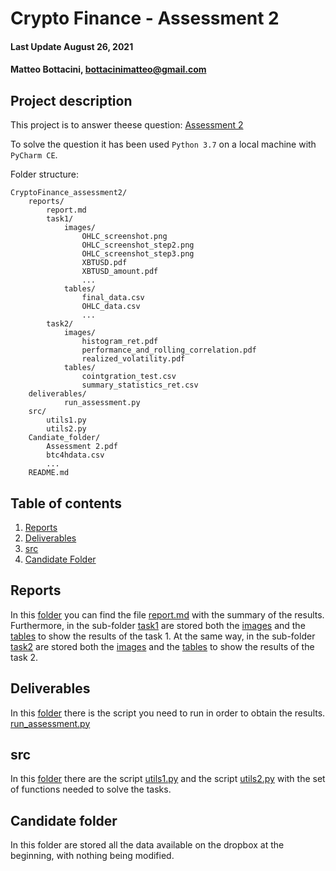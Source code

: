 # Crypto Finance - Assessment 2

#### Last Update August 26, 2021 ####
#### Matteo Bottacini, [bottacinimatteo@gmail.com](mailto:bottacinimatteo@gmail.com) ####


## Project description

This project is to answer theese question: [Assessment 2](.../Candidate_folder/Assessment%202.pdf)


To solve the question it has been used `Python 3.7` on a local machine with `PyCharm CE`.

Folder structure:
~~~~
CryptoFinance_assessment2/
    reports/
        report.md
        task1/
            images/
                OHLC_screenshot.png
                OHLC_screenshot_step2.png
                OHLC_screenshot_step3.png
                XBTUSD.pdf
                XBTUSD_amount.pdf
                ...
            tables/
                final_data.csv
                OHLC_data.csv
                ...
        task2/
            images/
                histogram_ret.pdf
                performance_and_rolling_correlation.pdf
                realized_volatility.pdf
            tables/
                cointgration_test.csv
                summary_statistics_ret.csv  
    deliverables/
            run_assessment.py
    src/
        utils1.py
        utils2.py
    Candiate_folder/
        Assessment 2.pdf
        btc4hdata.csv
        ...
    README.md
~~~~

## Table of contents
1. [Reports](#reports)
2. [Deliverables](#deliverables)
3. [src](#src)
4. [Candidate Folder](#candidate-folder)


## Reports
In this [folder](.../reports) you can find the file [report.md](.../reports/report.md) with the summary of the results.
Furthermore, in the sub-folder [task1](.../reports/task1) are stored both the [images](.../reports/task1/images) and the [tables](.../reports/task1/tables) to show the results of the task 1.
At the same way, in the sub-folder [task2](.../reports/task2) are stored both the [images](.../reports/task2/images) and the [tables](.../reports/task2/tables) to show the results of the task 2.

## Deliverables
In this [folder](.../deliverables) there is the script you need to run in order to obtain the results.
[run_assessment.py](.../deliverables/run_assessment.py)

## src
In this [folder](.../src) there are the script [utils1.py](.././src/utils1.py) and the script [utils2.py](.../src/utils2.py) with the set of functions needed to solve the tasks.

## Candidate folder
In this folder are stored all the data available on the dropbox at the beginning, with nothing being modified.
